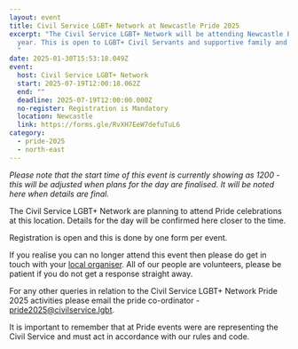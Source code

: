 ```yaml
---
layout: event
title: Civil Service LGBT+ Network at Newcastle Pride 2025
excerpt: "The Civil Service LGBT+ Network will be attending Newcastle Pride this
  year. This is open to LGBT+ Civil Servants and supportive family and friends.
  "
date: 2025-01-30T15:53:18.049Z
event:
  host: Civil Service LGBT+ Network
  start: 2025-07-19T12:00:18.062Z
  end: ""
  deadline: 2025-07-19T12:00:00.000Z
  no-register: Registration is Mandatory
  location: Newcastle
  link: https://forms.gle/RvXH7EeW7defuTuL6
category:
  - pride-2025
  - north-east
---
```

*P﻿lease note that the start time of this event is currently showing as 1200 - this will be adjusted when plans for the day are finalised. It will be noted here when details are final.*

The Civil Service LGBT+ Network are planning to attend Pride celebrations at this location. Details for the day will be confirmed here closer to the time. 

Registration is open and this is done by one form per event.

I﻿f you realise you can no longer attend this event then please do get in touch with your [local organiser](https://www.civilservice.lgbt/team/). All of our people are volunteers, please be patient if you do not get a response straight away. 

F﻿or any other queries in relation to the Civil Service LGBT+ Network Pride 2025 activities please email the pride co-ordinator - [pride2025@civilservice.lgbt](mailto:pride2025@civilservice.lgbt).

I﻿t is important to remember that at Pride events were are representing the Civil Service and must act in accordance with our rules and code.